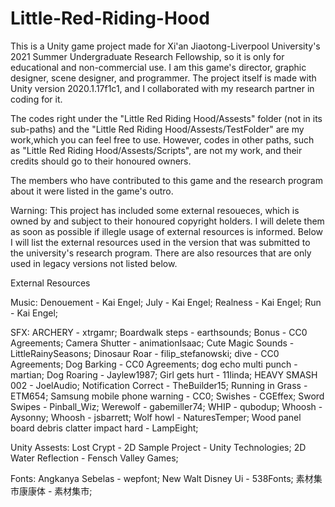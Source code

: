 # Little-Red-Riding-Hood
This is a Unity game project made for Xi'an Jiaotong-Liverpool University's 2021 Summer Undergraduate Research Fellowship, so it is only for educational and non-commercial use.
I am this game's director, graphic designer, scene designer, and programmer.
The project itself is made with Unity version 2020.1.17f1c1, and I collaborated with my research partner in coding for it.

The codes right under the "Little Red Riding Hood/Assests" folder (not in its sub-paths) and the "Little Red Riding Hood/Assests/TestFolder" are my work,which you can feel free to use.
However, codes in other paths, such as "Little Red Riding Hood/Assests/Scripts", are not my work, and their credits should go to their honoured owners.

The members who have contributed to this game and the research program about it were listed in the game's outro.

Warning: This project has included some external resoueces, which is owned by and subject to their honoured copyright holders.
I will delete them as soon as possible if illegle usage of external resources is informed.
Below I will list the external resources used in the version that was submitted to the university's research program.
There are also resources that are only used in legacy versions not listed below.

External Resources

Music:
Denouement - Kai Engel;
July - Kai Engel;
Realness - Kai Engel;
Run - Kai Engel;

SFX:
ARCHERY - xtrgamr;
Boardwalk steps - earthsounds;
Bonus - CC0 Agreements;
Camera Shutter - animationIsaac;
Cute Magic Sounds - LittleRainySeasons;
Dinosaur Roar - filip_stefanowski;
dive - CC0 Agreements;
Dog Barking - CC0 Agreements;
dog echo multi punch - martian;
Dog Roaring - Jaylew1987;
Girl gets hurt - 11linda;
HEAVY SMASH 002 - JoelAudio;
Notification Correct - TheBuilder15;
Running in Grass - ETM654;
Samsung mobile phone warning - CC0;
Swishes - CGEffex;
Sword Swipes - Pinball_Wiz;
Werewolf - gabemiller74;
WHIP - qubodup;
Whoosh - Aysonny;
Whoosh - jsbarrett;
Wolf howl - NaturesTemper;
Wood panel board debris clatter impact hard - LampEight;

Unity Assests:
Lost Crypt - 2D Sample Project - Unity Technologies;
2D Water Reflection - Fensch Valley Games;

Fonts:
Angkanya Sebelas - wepfont;
New Walt Disney Ui - 538Fonts;
素材集市康康体 - 素材集市;
